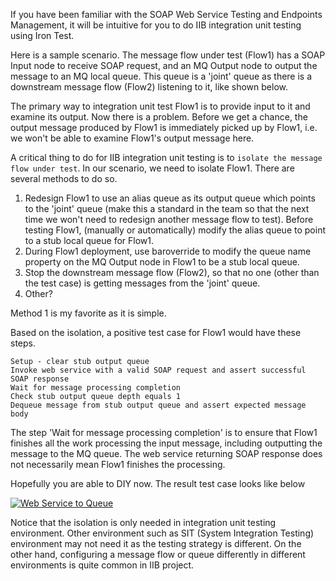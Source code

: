 If you have been familiar with the SOAP Web Service Testing and Endpoints Management, it will be intuitive for you to do IIB integration unit testing using Iron Test.

Here is a sample scenario. The message flow under test (Flow1) has a SOAP Input node to receive SOAP request, and an MQ Output node to output the message to an MQ local queue. This queue is a 'joint' queue as there is a downstream message flow (Flow2) listening to it, like shown below.

The primary way to integration unit test Flow1 is to provide input to it and examine its output. Now there is a problem. Before we get a chance, the output message produced by Flow1 is immediately picked up by Flow1, i.e. we won't be able to examine Flow1's output message here.

A critical thing to do for IIB integration unit testing is to `isolate the message flow under test`. In our scenario, we need to isolate Flow1. There are several methods to do so.
1. Redesign Flow1 to use an alias queue as its output queue which points to the 'joint' queue (make this a standard in the team so that the next time we won't need to redesign another message flow to test). Before testing Flow1, (manually or automatically) modify the alias queue to point to a stub local queue for Flow1.
2. During Flow1 deployment, use baroverride to modify the queue name property on the MQ Output node in Flow1 to be a stub local queue.
3. Stop the downstream message flow (Flow2), so that no one (other than the test case) is getting messages from the 'joint' queue.
4. Other?

Method 1 is my favorite as it is simple.
   
Based on the isolation, a positive test case for Flow1 would have these steps.

    Setup - clear stub output queue
    Invoke web service with a valid SOAP request and assert successful SOAP response
    Wait for message processing completion
    Check stub output queue depth equals 1
    Dequeue message from stub output queue and assert expected message body    

The step 'Wait for message processing completion' is to ensure that Flow1 finishes all the work processing the input message, including outputting the message to the MQ queue. The web service returning SOAP response does not necessarily mean Flow1 finishes the processing.

Hopefully you are able to DIY now. The result test case looks like below

[![Web Service to Queue](https://github.com/zheng-wang/irontest/blob/master/screenshots/iib/ws-to-queue.png)](https://github.com/zheng-wang/irontest/blob/master/screenshots/iib/ws-to-queue.png)

Notice that the isolation is only needed in integration unit testing environment. Other environment such as SIT (System Integration Testing) environment may not need it as the testing strategy is different. On the other hand, configuring a message flow or queue differently in different environments is quite common in IIB project.